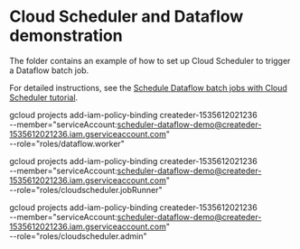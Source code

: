 # Cloud Scheduler and Dataflow demonstration

The folder contains an example of how to set up Cloud Scheduler to trigger a Dataflow batch job.

For detailed instructions, see the
[Schedule Dataflow batch jobs with Cloud Scheduler tutorial](https://cloud.google.com/community/tutorials/schedule-dataflow-jobs-with-cloud-scheduler).


gcloud projects add-iam-policy-binding createder-1535612021236 \
    --member="serviceAccount:scheduler-dataflow-demo@createder-1535612021236.iam.gserviceaccount.com" \
    --role="roles/dataflow.worker"

gcloud projects add-iam-policy-binding createder-1535612021236 \
    --member="serviceAccount:scheduler-dataflow-demo@createder-1535612021236.iam.gserviceaccount.com" \
    --role="roles/cloudscheduler.jobRunner"

gcloud projects add-iam-policy-binding createder-1535612021236 \
    --member="serviceAccount:scheduler-dataflow-demo@createder-1535612021236.iam.gserviceaccount.com" \
    --role="roles/cloudscheduler.admin"
